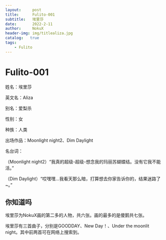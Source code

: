 ```yaml
---
layout:     post
title:      Fulito-001
subtitle:   埃里莎
date:       2022-2-11
author:     NokuX
header-img: img/titlealiza.jpg
catalog:   true
tags:
    - Fulito
---
```

# Fulito-001

姓名：埃里莎

英文名：Aliza

别名：爱梨杀

性别：女

种族：人类

出场作品：Moonlight night2、Dim Daylight

名台词：

（Moonlight night2）“我真的超级-超级-想念我的玛丽苏蝴蝶结。没有它我不能活。”

（Dim Daylight）“哎嘿嘿...我看天那么暗，打算想去你家告诉你的，结果迷路了~。”



## 你知道吗

埃里莎为NokuX画的第二多的人物，共六张。画的最多的是傻鹅共七张。

埃里莎有三首曲子，分别是GOODDAY、New Day！、Under the moonlit night。其中前两首可在网络上搜索到。
